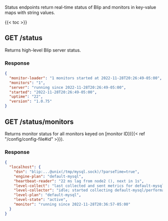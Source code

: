 ---
---

Status endpoints return real-time status of Blip and monitors in key-value maps with string values.

{{< toc >}}

## GET /status

Returns high-level Blip server status.

### Response

```json
{
  "monitor-loader": "1 monitors started at 2022-11-28T20:26:49-05:00",
  "monitors": "1",
  "server": "running since 2022-11-28T20:26:49-05:00",
  "started": "2022-11-28T20:26:49-05:00",
  "uptime": "22",
  "version": "1.0.75"
}
```

## GET /status/monitors

Returns monitor status for all monitors keyed on [monitor ID]({{< ref "/config/config-file#id" >}}).

### Response

```json
{
  "localhost": {
    "dsn": "blip:...@unix(/tmp/mysql.sock)/?parseTime=true",
    "engine-plan": "default-mysql",
    "heartbeat-reader": "22 ms lag from node2 (), next in 1s",
    "level-collect": "last collected and sent metrics for default-mysql/performance at 2022-11-28T20:37:03-05:00 in 2.249204ms",
    "level-collector": "idle; started collecting default-mysql/performance at 2022-11-28T20:37:03-05:00",
    "level-plan": "default-mysql",
    "level-state": "active",
    "monitor": "running since 2022-11-28T20:36:57-05:00"
  }
}
```
